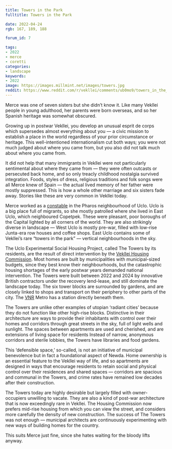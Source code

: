 ```yaml
---
title: Towers in the Park
fulltitle: Towers in the Park

date: 2022-04-24
rgb: 167, 189, 188

forum_id: 7

tags:
- 2022
- merce
- coretti
categories:
- landscape
keywords:
- 2022
image: https://images.millmint.net/images/towers.jpg
reddit: https://www.reddit.com/r/vekllei/comments/ub0mo9/towers_in_the_park/
---
```


Merce was one of seven sisters but she didn’t know it. Like many Vekllei people in young adulthood, her parents were born overseas, and so her Spanish heritage was somewhat obscured. 

Growing up in postwar Vekllei, you develop an unusual esprit de corps which supersedes almost everything about you — a civic mission to establish a place in the world regardless of your prior circumstance or heritage. This well-intentioned internationalism cut both ways; you were not much judged about where you came from, but you also did not talk much about where you came from. 

It did not help that many immigrants in Vekllei were not particularly sentimental about where they came from — they were often outcasts or persecuted back home, and so only treacly childhood nostalgia survived integration. Foods, styles of dress, religious traditions and folk songs were all Merce knew of Spain — the actual lived memory of her father were mostly suppressed. This is how a whole other marriage and six sisters fade away. Stories like these are very common in Vekllei today.

Merce worked as a [constable](/posts/2022-01-11-police/) in the Pharos neighbourhood of Uclo. Uclo is a big place full of migrants, so she mostly patrolled where she lived in East Uclo, which neighboured Copetpek. These were pleasant, poor boroughs of the Capital lighted by all corners of the world. They are also strikingly diverse in landscape — West Uclo is mostly pre-war, filled with low-rise Junta-era row houses and coffee shops. East Uclo contains some of Vekllei’s rare “towers in the park” — vertical neighbourhoods in the sky. 

The Uclo Experimental Social Housing Project, called The Towers by its residents, are the result of direct intervention by the [Vekllei Housing Commission](/utopia/vekllei/society/government/#vekllei-housing-commission). Most homes are built by municipalities with municipal-sized budgets, since they best know their neighbourhoods, but the catastrophic housing shortages of the early postwar years demanded national intervention. The Towers were built between 2022 and 2024 by innovative British contractors under the recovery lend-lease, and still dominate the landscape today. The six tower blocks are surrounded by gardens, and are closely linked to shops and transport on their periphery to other parts of the city. The [VNR](/utopia/vekllei/society/rail/) Metro has a station directly beneath them.

The Towers are unlike other examples of utopian ‘radiant cities’ because they do not function like other high-rise blocks. Distinctive in their architecture are ways to provide their inhabitants with control over their homes and corridors through great streets in the sky, full of light wells and sunlight. The spaces between apartments are used and cherished, and are extensions of living space for residents Instead of narrow, anonymous corridors and sterile lobbies, the Towers have libraries and food gardens.

This ‘defensible space,’ so-called, is not an initiative of municipal benevolence but in fact a foundational aspect of Newda. Home ownership is an essential feature to the Vekllei way of life, and so apartments are designed in ways that encourage residents to retain social and physical control over their residences and shared spaces — corridors are spacious and communal in the Towers, and crime rates have remained low decades after their construction.

The Towers today are highly desirable but largely filled with owner-occupiers unwilling to vacate. They are also a kind of post-war architecture that is now exceedingly rare in Vekllei. The Housing Commission now prefers mid-rise housing from which you can view the street, and considers more carefully the density of new construction. The success of The Towers was not enough — municipal architects are continuously experimenting with new ways of building homes for the country.

This suits Merce just fine, since she hates waiting for the bloody lifts anyway.